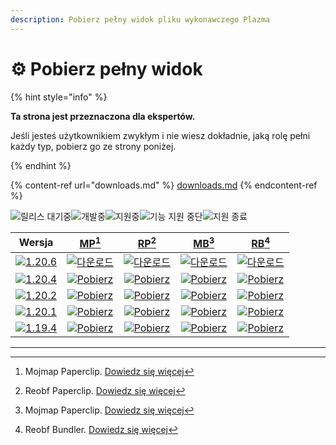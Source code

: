 ```yaml
---
description: Pobierz pełny widok pliku wykonawczego Plazma
---
```


# ⚙️ Pobierz pełny widok

{% hint style="info" %}

**Ta strona jest przeznaczona dla ekspertów.**

Jeśli jesteś użytkownikiem zwykłym i nie wiesz dokładnie, jaką rolę pełni każdy typ,
pobierz go ze strony poniżej.

{% endhint %}

{% content-ref url="downloads.md" %}
[downloads.md](downloads.md)
{% endcontent-ref %}

[wtr]: https://badge.plazmamc.org/0/Oczekiwanie%20na%20wydanie

![릴리스 대기중][wtr]![개발중](https://badge.plazmamc.org/1/개발중)![지원중](https://badge.plazmamc.org/2/지원중)![기능 지원 중단](https://badge.plazmamc.org/6/기능%20지원%20중단)![지원 종료](https://badge.plazmamc.org/4/지원%20종료)

|                                       Wersja                                      |                             [MP](#user-content-fn-1)[^1]                             |                             [RP](#user-content-fn-2)[^2]                             |                             [MB](#user-content-fn-3)[^3]                             |                             [RB](#user-content-fn-4)[^4]                             |
| :-------------------------------------------------------------------------------: | :----------------------------------------------------------------------------------: | :----------------------------------------------------------------------------------: | :----------------------------------------------------------------------------------: | :----------------------------------------------------------------------------------: |
| [![1.20.6](https://badge.plazmamc.org/1/1.20.6)](https://git.plazmamc.org/1.20.6) |    [![다운로드](https://badge.plazmamc.org/1/다운로드)](https://dl.plazmamc.org/1.20.6/0)    |    [![다운로드](https://badge.plazmamc.org/1/다운로드)](https://dl.plazmamc.org/1.20.6/1)    |    [![다운로드](https://badge.plazmamc.org/1/다운로드)](https://dl.plazmamc.org/1.20.6/2)    |    [![다운로드](https://badge.plazmamc.org/1/다운로드)](https://dl.plazmamc.org/1.20.6/3)    |
| [![1.20.4](https://badge.plazmamc.org/2/1.20.4)](https://git.plazmamc.org/1.20.4) | [![Pobierz](https://badge.plazmamc.org/1/Pobierz)](https://dl.plazmamc.org/1.20.4/0) | [![Pobierz](https://badge.plazmamc.org/1/Pobierz)](https://dl.plazmamc.org/1.20.4/1) | [![Pobierz](https://badge.plazmamc.org/1/Pobierz)](https://dl.plazmamc.org/1.20.4/2) | [![Pobierz](https://badge.plazmamc.org/1/Pobierz)](https://dl.plazmamc.org/1.20.4/3) |
| [![1.20.2](https://badge.plazmamc.org/4/1.20.2)](https://git.plazmamc.org/1.20.2) | [![Pobierz](https://badge.plazmamc.org/1/Pobierz)](https://dl.plazmamc.org/1.20.2/0) | [![Pobierz](https://badge.plazmamc.org/1/Pobierz)](https://dl.plazmamc.org/1.20.2/1) | [![Pobierz](https://badge.plazmamc.org/1/Pobierz)](https://dl.plazmamc.org/1.20.2/2) | [![Pobierz](https://badge.plazmamc.org/1/Pobierz)](https://dl.plazmamc.org/1.20.2/3) |
| [![1.20.1](https://badge.plazmamc.org/4/1.20.1)](https://git.plazmamc.org/1.20.1) | [![Pobierz](https://badge.plazmamc.org/1/Pobierz)](https://dl.plazmamc.org/1.20.1/0) | [![Pobierz](https://badge.plazmamc.org/1/Pobierz)](https://dl.plazmamc.org/1.20.1/1) | [![Pobierz](https://badge.plazmamc.org/1/Pobierz)](https://dl.plazmamc.org/1.20.1/2) | [![Pobierz](https://badge.plazmamc.org/1/Pobierz)](https://dl.plazmamc.org/1.20.1/3) |
| [![1.19.4](https://badge.plazmamc.org/4/1.19.4)](https://git.plazmamc.org/1.19.4) | [![Pobierz](https://badge.plazmamc.org/1/Pobierz)](https://dl.plazmamc.org/1.19.4/0) | [![Pobierz](https://badge.plazmamc.org/1/Pobierz)](https://dl.plazmamc.org/1.19.4/1) | [![Pobierz](https://badge.plazmamc.org/1/Pobierz)](https://dl.plazmamc.org/1.19.4/2) | [![Pobierz](https://badge.plazmamc.org/1/Pobierz)](https://dl.plazmamc.org/1.19.4/3) |

***

[^1]: Mojmap Paperclip. [Dowiedz się więcej](../administration/getting-started#id-2)

[^2]: Reobf Paperclip. [Dowiedz się więcej](../administration/getting-started#id-2)

[^3]: Mojmap Paperclip. [Dowiedz się więcej](../administration/getting-started#id-2)

[^4]: Reobf Bundler. [Dowiedz się więcej](../administration/getting-started#id-2)
